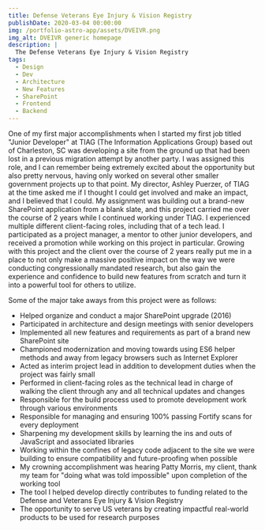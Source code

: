 ```yaml
---
title: Defense Veterans Eye Injury & Vision Registry
publishDate: 2020-03-04 00:00:00
img: /portfolio-astro-app/assets/DVEIVR.png
img_alt: DVEIVR generic homepage
description: |
  The Defense Veterans Eye Injury & Vision Registry
tags:
  - Design
  - Dev
  - Architecture
  - New Features
  - SharePoint
  - Frontend
  - Backend
---
```


One of my first major accomplishments when I started my first job titled "Junior Developer" at TIAG (The Information Applications Group) based out of Charleston, SC was developing a site from the ground up that had been lost in a previous migration attempt by another party. I was assigned this role, and I can remember being extremely excited about the opportunity but also pretty nervous, having only worked on several other smaller government projects up to that point. My director, Ashley Puerzer, of TIAG at the time asked me if I thought I could get involved and make an impact, and I believed that I could. My assignment was building out a brand-new SharePoint application from a blank slate, and this project carried me over the course of 2 years while I continued working under TIAG. I experienced multiple different client-facing roles, including that of a tech lead. I participated as a project manager, a mentor to other junior developers, and received a promotion while working on this project in particular. Growing with this project and the client over the course of 2 years really put me in a place to not only make a massive positive impact on the way we were conducting congressionally mandated research, but also gain the experience and confidence to build new features from scratch and turn it into a powerful tool for others to utilize.

Some of the major take aways from this project were as follows:

- Helped organize and conduct a major SharePoint upgrade (2016)
- Participated in architecture and design meetings with senior developers
- Implemented all new features and requirements as part of a brand new SharePoint site
- Championed modernization and moving towards using ES6 helper methods and away from legacy browsers such as Internet Explorer
- Acted as interim project lead in addition to development duties when the project was fairly small
- Performed in client-facing roles as the technical lead in charge of walking the client through any and all technical updates and changes
- Responsible for the build process used to promote development work through various environments
- Responsible for managing and ensuring 100% passing Fortify scans for every deployment
- Sharpening my development skills by learning the ins and outs of JavaScript and associated libraries
- Working within the confines of legacy code adjacent to the site we were building to ensure compatibility and future-proofing when possible
- My crowning accomplishment was hearing Patty Morris, my client, thank my team for "doing what was told impossible" upon completion of the working tool
- The tool I helped develop directly contributes to funding related to the Defense and Veterans Eye Injury & Vision Registry
- The opportunity to serve US veterans by creating impactful real-world products to be used for research purposes
